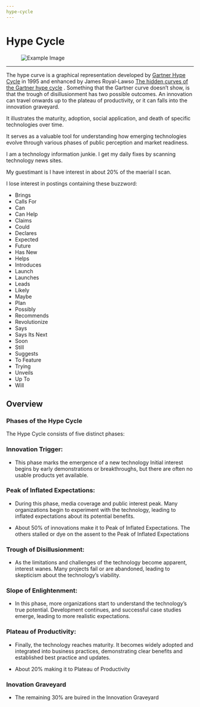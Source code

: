 ```yaml
---
hype-cycle
---
```


# Hype Cycle

<figure>
  <img src="../docs/TechGraphics/Hype%20Cycle%20Gravyard.png" alt="Example Image">
</figure>

---

The hype curve is a graphical representation developed by [Gartner Hype Cycle](https://www.gartner.com/en/research/methodologies/gartner-hype-cycle) in 1995 and enhanced by James Royal-Lawso [The hidden curves of the Gartner hype cycle](https://beantin.net/the-hidden-curves-of-the-gartner-hype-cycle/?utm_source=perplexity)
. Something that the Gartner curve doesn’t show, is that the trough of disillusionment has two possible outcomes. An innovation can travel onwards up to the plateau of productivity, or it can falls into the innovation graveyard.

It illustrates the maturity, adoption, social application, and death of specific technologies over time.

It serves as a valuable tool for understanding how emerging technologies evolve through various phases of public perception and market readiness.

I am a technology information junkie. I get my daily fixes by scanning technology news sites. 

My guestimant is I have  interest in about 20% of the maerial I scan.

I lose interest in postings containing these buzzword: 

- Brings
- Calls For
- Can
- Can Help
- Claims
- Could
- Declares
- Expected
- Future
- Has New
- Helps
- Introduces
- Launch
- Launches
- Leads
- Likely
- Maybe
- Plan
- Possibly
- Recommends
- Revolutionize
- Says
- Says Its Next
- Soon
- Still
- Suggests
- To Feature
- Trying
- Unveils
- Up To
- Will

## Overview 


### Phases of the Hype Cycle

The Hype Cycle consists of five distinct phases:  

### Innovation Trigger: 

- This phase marks the emergence of a new technology Initial interest begins by early demonstrations or breakthroughs, but there are often no usable products yet available.

### Peak of Inflated Expectations:  

- During this phase, media coverage and public interest peak. Many organizations begin to experiment with the technology, leading to inflated expectations about its potential benefits.

- About 50% of innovations make it to Peak of Inflated Expectations. The others stalled or dye on the assent to the Peak of Inflated Expectations 

### Trough of Disillusionment:

- As the limitations and challenges of the technology become apparent, interest wanes. Many projects fail or are abandoned, leading to skepticism about the technology’s viability.

### Slope of Enlightenment: 

- In this phase, more organizations start to understand the technology’s true potential. Development continues, and successful case studies emerge, leading to more realistic expectations.

### Plateau of Productivity:

- Finally, the technology reaches maturity. It becomes widely adopted and integrated into business practices, demonstrating clear benefits and established best practice and updates.

- About 20% making it to Plateau of Productivity

### Inovation Graveyard

- The remaining 30% are buired in the Innovation Graveyard

